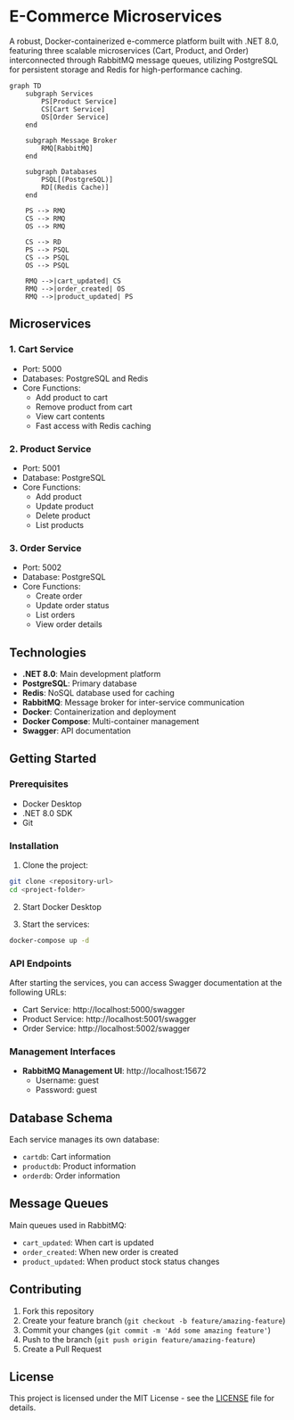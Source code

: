 # E-Commerce Microservices

A robust, Docker-containerized e-commerce platform built with .NET 8.0, featuring three scalable microservices (Cart, Product, and Order) interconnected through RabbitMQ message queues, utilizing PostgreSQL for persistent storage and Redis for high-performance caching.

```mermaid
graph TD
    subgraph Services
        PS[Product Service]
        CS[Cart Service]
        OS[Order Service]
    end

    subgraph Message Broker
        RMQ[RabbitMQ]
    end

    subgraph Databases
        PSQL[(PostgreSQL)]
        RD[(Redis Cache)]
    end

    PS --> RMQ
    CS --> RMQ
    OS --> RMQ
    
    CS --> RD
    PS --> PSQL
    CS --> PSQL
    OS --> PSQL

    RMQ -->|cart_updated| CS
    RMQ -->|order_created| OS
    RMQ -->|product_updated| PS
```

## Microservices

### 1. Cart Service
- Port: 5000
- Databases: PostgreSQL and Redis
- Core Functions:
  - Add product to cart
  - Remove product from cart
  - View cart contents
  - Fast access with Redis caching

### 2. Product Service
- Port: 5001
- Database: PostgreSQL
- Core Functions:
  - Add product
  - Update product
  - Delete product
  - List products

### 3. Order Service
- Port: 5002
- Database: PostgreSQL
- Core Functions:
  - Create order
  - Update order status
  - List orders
  - View order details

## Technologies

- **.NET 8.0**: Main development platform
- **PostgreSQL**: Primary database
- **Redis**: NoSQL database used for caching
- **RabbitMQ**: Message broker for inter-service communication
- **Docker**: Containerization and deployment
- **Docker Compose**: Multi-container management
- **Swagger**: API documentation

## Getting Started

### Prerequisites

- Docker Desktop
- .NET 8.0 SDK
- Git

### Installation

1. Clone the project:
```bash
git clone <repository-url>
cd <project-folder>
```

2. Start Docker Desktop

3. Start the services:
```bash
docker-compose up -d
```

### API Endpoints

After starting the services, you can access Swagger documentation at the following URLs:

- Cart Service: http://localhost:5000/swagger
- Product Service: http://localhost:5001/swagger
- Order Service: http://localhost:5002/swagger

### Management Interfaces

- **RabbitMQ Management UI**: http://localhost:15672
  - Username: guest
  - Password: guest


## Database Schema

Each service manages its own database:
- `cartdb`: Cart information
- `productdb`: Product information
- `orderdb`: Order information

## Message Queues

Main queues used in RabbitMQ:
- `cart_updated`: When cart is updated
- `order_created`: When new order is created
- `product_updated`: When product stock status changes

## Contributing

1. Fork this repository
2. Create your feature branch (`git checkout -b feature/amazing-feature`)
3. Commit your changes (`git commit -m 'Add some amazing feature'`)
4. Push to the branch (`git push origin feature/amazing-feature`)
5. Create a Pull Request

## License

This project is licensed under the MIT License - see the [LICENSE](LICENSE) file for details. 
